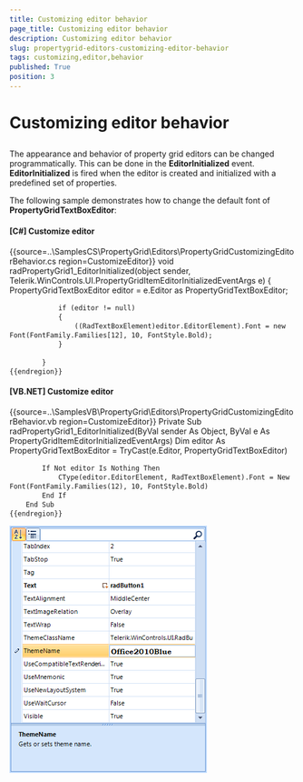 ```yaml
---
title: Customizing editor behavior
page_title: Customizing editor behavior
description: Customizing editor behavior
slug: propertygrid-editors-customizing-editor-behavior
tags: customizing,editor,behavior
published: True
position: 3
---
```


# Customizing editor behavior



## 

The appearance and behavior of property grid editors can be changed programmatically.
        	This can be done in the __EditorInitialized__ event. __EditorInitialized__
        	is fired when the editor is created and initialized with a predefined set of properties.
        

The following sample demonstrates how to change the default font of __PropertyGridTextBoxEditor__:
        

#### __[C#] Customize editor__

{{source=..\SamplesCS\PropertyGrid\Editors\PropertyGridCustomizingEditorBehavior.cs region=CustomizeEditor}}
	        void radPropertyGrid1_EditorInitialized(object sender, Telerik.WinControls.UI.PropertyGridItemEditorInitializedEventArgs e)
	        {
	            PropertyGridTextBoxEditor editor = e.Editor as PropertyGridTextBoxEditor;
	
	            if (editor != null)
	            {
	                ((RadTextBoxElement)editor.EditorElement).Font = new Font(FontFamily.Families[12], 10, FontStyle.Bold);
	            }
	
	        }
	{{endregion}}



#### __[VB.NET] Customize editor__

{{source=..\SamplesVB\PropertyGrid\Editors\PropertyGridCustomizingEditorBehavior.vb region=CustomizeEditor}}
	    Private Sub radPropertyGrid1_EditorInitialized(ByVal sender As Object, ByVal e As PropertyGridItemEditorInitializedEventArgs)
	        Dim editor As PropertyGridTextBoxEditor = TryCast(e.Editor, PropertyGridTextBoxEditor)
	
	        If Not editor Is Nothing Then
	            CType(editor.EditorElement, RadTextBoxElement).Font = New Font(FontFamily.Families(12), 10, FontStyle.Bold)
	        End If
	    End Sub
	{{endregion}}

![propertygrid-editors-customize-editor](images/propertygrid-editors-customize-editor.png)
